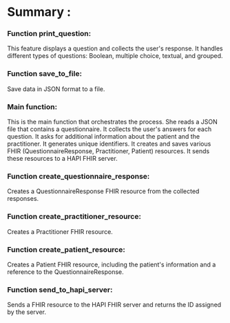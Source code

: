 # Summary : 



### Function print_question:

This feature displays a question and collects the user's response.
It handles different types of questions: Boolean, multiple choice, textual, and grouped.

### Function save_to_file:

Save data in JSON format to a file.

### Main function:

This is the main function that orchestrates the process.
She reads a JSON file that contains a questionnaire.
It collects the user's answers for each question.
It asks for additional information about the patient and the practitioner.
It generates unique identifiers.
It creates and saves various FHIR (QuestionnaireResponse, Practitioner, Patient) resources.
It sends these resources to a HAPI FHIR server.


### Function create_questionnaire_response:

Creates a QuestionnaireResponse FHIR resource from the collected responses.

### Function create_practitioner_resource:

Creates a Practitioner FHIR resource.

### Function create_patient_resource:

Creates a Patient FHIR resource, including the patient's information and a reference to the QuestionnaireResponse.

### Function send_to_hapi_server:

Sends a FHIR resource to the HAPI FHIR server and returns the ID assigned by the server.


